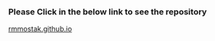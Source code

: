 <h3>Please Click in the below link to see the repository</h3>
<a href="rmmostak.github.io" target="_blank">rmmostak.github.io</a>
